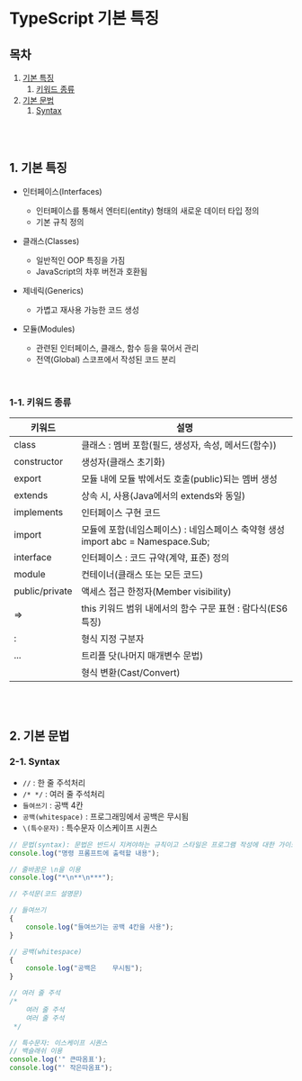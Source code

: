 # TypeScript 기본 특징

## 목차

1. [기본 특징](#1-기본-특징)
    1. [키워드 종류](#1-1-키워드-종류)
2. [기본 문법](#2-기본-문법)
    1. [Syntax](#2-1-syntax)

<br>
<br>

## 1. 기본 특징

-   인터페이스(Interfaces)

    -   인터페이스를 통해서 엔터티(entity) 형태의 새로운 데이터 타입 정의
    -   기본 규칙 정의

-   클래스(Classes)

    -   일반적인 OOP 특징을 가짐
    -   JavaScript의 차후 버전과 호환됨

-   제네릭(Generics)

    -   가볍고 재사용 가능한 코드 생성

-   모듈(Modules)
    -   관련된 인터페이스, 클래스, 함수 등을 묶어서 관리
    -   전역(Global) 스코프에서 작성된 코드 분리

<br>

### 1-1. 키워드 종류

| 키워드         | 설명                                                                                 |
| -------------- | ------------------------------------------------------------------------------------ |
| class          | 클래스 : 멤버 포함(필드, 생성자, 속성, 메서드(함수))                                 |
| constructor    | 생성자(클래스 초기화)                                                                |
| export         | 모듈 내에 모듈 밖에서도 호출(public)되는 멤버 생성                                   |
| extends        | 상속 시, 사용(Java에서의 extends와 동일)                                             |
| implements     | 인터페이스 구현 코드                                                                 |
| import         | 모듈에 포함(네임스페이스) : 네임스페이스 축약형 생성<br/>import abc = Namespace.Sub; |
| interface      | 인터페이스 : 코드 규약(계약, 표준) 정의                                              |
| module         | 컨테이너(클래스 또는 모든 코드)                                                      |
| public/private | 액세스 접근 한정자(Member visibility)                                                |
| =>             | this 키워드 범위 내에서의 함수 구문 표현 : 람다식(ES6 특징)                          |
| :              | 형식 지정 구분자                                                                     |
| ...            | 트리플 닷(나머지 매개변수 문법)                                                      |
| <type name>    | 형식 변환(Cast/Convert)                                                              |

<br>
<br>

## 2. 기본 문법

### 2-1. Syntax

-   `//` : 한 줄 주석처리
-   `/* */` : 여러 줄 주석처리
-   `들여쓰기` : 공백 4칸
-   `공백(whitespace)` : 프로그래밍에서 공백은 무시됨
-   `\(특수문자)` : 특수문자 이스케이프 시퀀스

```typescript
// 문법(syntax): 문법은 반드시 지켜야하는 규칙이고 스타일은 프로그램 작성에 대한 가이드라인
console.log("명령 프롬프트에 출력할 내용");

// 줄바꿈은 \n을 이용
console.log("*\n**\n***");

// 주석문(코드 설명문)

// 들여쓰기
{
    console.log("들여쓰기는 공백 4칸을 사용");
}

// 공백(whitespace)
{
    console.log("공백은    무시됨");
}

// 여러 줄 주석
/*
    여러 줄 주석
    여러 줄 주석
 */

// 특수문자: 이스케이프 시퀀스
// 백슬래쉬 이용
console.log('" 큰따옴표');
console.log("' 작은따옴표");
```
